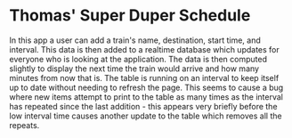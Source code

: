 # Thomas' Super Duper Schedule

In this app a user can add a train's name, destination, start time, and interval. This data is then added to a realtime database which updates for everyone who is looking at the application. The data is then computed slightly to display the next time the train would arrive and how many minutes from now that is. The table is running on an interval to keep itself up to date without needing to refresh the page. This seems to cause a bug where new items attempt to print to the table as many times as the interval has repeated since the last addition - this appears very briefly before the low interval time causes another update to the table which removes all the repeats.